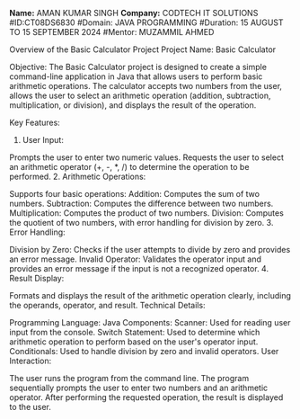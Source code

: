 **Name:** AMAN KUMAR SINGH
**Company:** CODTECH IT SOLUTIONS
#ID:CT08DS6830
#Domain: JAVA PROGRAMMING
#Duration: 15 AUGUST TO 15 SEPTEMBER 2024
#Mentor: MUZAMMIL AHMED



Overview of the Basic Calculator Project
Project Name: Basic Calculator

Objective:
The Basic Calculator project is designed to create a simple command-line application in Java that allows users to perform basic arithmetic operations. The calculator accepts two numbers from the user, allows the user to select an arithmetic operation (addition, subtraction, multiplication, or division), and displays the result of the operation.

Key Features:

1. User Input:

Prompts the user to enter two numeric values.
Requests the user to select an arithmetic operator (+, -, *, /) to determine the operation to be performed.
2. Arithmetic Operations:

Supports four basic operations:
Addition: Computes the sum of two numbers.
Subtraction: Computes the difference between two numbers.
Multiplication: Computes the product of two numbers.
Division: Computes the quotient of two numbers, with error handling for division by zero.
3. Error Handling:

Division by Zero: Checks if the user attempts to divide by zero and provides an error message.
Invalid Operator: Validates the operator input and provides an error message if the input is not a recognized operator.
4. Result Display:

Formats and displays the result of the arithmetic operation clearly, including the operands, operator, and result.
Technical Details:

Programming Language: Java
Components:
Scanner: Used for reading user input from the console.
Switch Statement: Used to determine which arithmetic operation to perform based on the user's operator input.
Conditionals: Used to handle division by zero and invalid operators.
User Interaction:

The user runs the program from the command line.
The program sequentially prompts the user to enter two numbers and an arithmetic operator.
After performing the requested operation, the result is displayed to the user.
